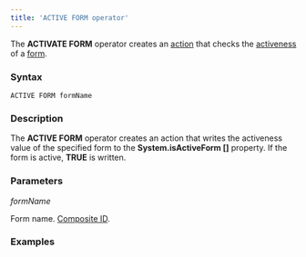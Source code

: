 ```yaml
---
title: 'ACTIVE FORM operator'
---
```


The **ACTIVATE FORM** operator creates an [action](Actions.md) that checks the [activeness](Activity_ACTIVE.md) of a [form](Forms.md).

### Syntax

    ACTIVE FORM formName

### Description

The **ACTIVE FORM** operator creates an action that writes the activeness value of the specified form to the **System.isActiveForm \[\]** property. If the form is active, **TRUE** is written.

### Parameters

*formName*

Form name. [Composite ID](IDs.md#IDs-cid).

### Examples



  
